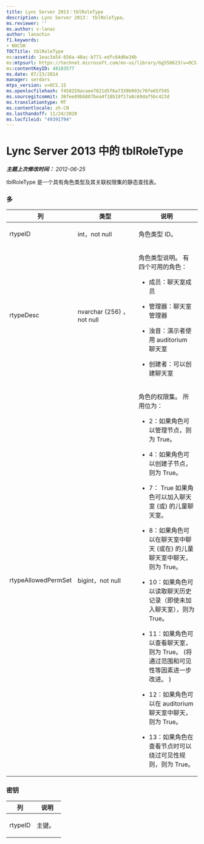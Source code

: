 ```yaml
---
title: Lync Server 2013：tblRoleType
description: Lync Server 2013： tblRoleType。
ms.reviewer: ''
ms.author: v-lanac
author: lanachin
f1.keywords:
- NOCSH
TOCTitle: tblRoleType
ms:assetid: 1eac3a54-656a-40ac-b771-edfc64d6e34b
ms:mtpsurl: https://technet.microsoft.com/en-us/library/Gg558623(v=OCS.15)
ms:contentKeyID: 48183577
ms.date: 07/23/2014
manager: serdars
mtps_version: v=OCS.15
ms.openlocfilehash: f458259acaee7821d5f6a7339b993c70fe65f595
ms.sourcegitcommit: 36fee89bb887bea4f18b19f17a8c69daf5bc423d
ms.translationtype: MT
ms.contentlocale: zh-CN
ms.lasthandoff: 11/24/2020
ms.locfileid: "49391794"
---
```

# <a name="tblroletype-in-lync-server-2013"></a>Lync Server 2013 中的 tblRoleType

<div data-xmlns="http://www.w3.org/1999/xhtml">

<div class="topic" data-xmlns="http://www.w3.org/1999/xhtml" data-msxsl="urn:schemas-microsoft-com:xslt" data-cs="https://msdn.microsoft.com/">

<div data-asp="https://msdn2.microsoft.com/asp">



</div>

<div id="mainSection">

<div id="mainBody">

<span> </span>

_**主题上次修改时间：** 2012-06-25_

tblRoleType 是一个具有角色类型及其关联权限集的静态查找表。

### <a name="columns"></a>多

<table>
<colgroup>
<col style="width: 33%" />
<col style="width: 33%" />
<col style="width: 33%" />
</colgroup>
<thead>
<tr class="header">
<th>列</th>
<th>类型</th>
<th>说明</th>
</tr>
</thead>
<tbody>
<tr class="odd">
<td><p>rtypeID</p></td>
<td><p>int，not null</p></td>
<td><p>角色类型 ID。</p></td>
</tr>
<tr class="even">
<td><p>rtypeDesc</p></td>
<td><p>nvarchar (256) ，not null</p></td>
<td><p>角色类型说明。 有四个可用的角色：</p>
<ul>
<li><p>成员：聊天室成员</p></li>
<li><p>管理器：聊天室管理器</p></li>
<li><p>浊音：演示者使用 auditorium 聊天室</p></li>
<li><p>创建者：可以创建聊天室</p></li>
</ul></td>
</tr>
<tr class="odd">
<td><p>rtypeAllowedPermSet</p></td>
<td><p>bigint，not null</p></td>
<td><p>角色的权限集。 所用位为：</p>
<ul>
<li><p>2：如果角色可以管理节点，则为 True。</p></li>
<li><p>4：如果角色可以创建子节点，则为 True。</p></li>
<li><p>7： True 如果角色可以加入聊天室 (或) 的儿童聊天室。</p></li>
<li><p>8：如果角色可以在聊天室中聊天 (或在) 的儿童聊天室中聊天，则为 True。</p></li>
<li><p>10：如果角色可以读取聊天历史记录（即使未加入聊天室），则为 True。</p></li>
<li><p>11：如果角色可以查看聊天室，则为 True。  (将通过范围和可见性等因素进一步改进。 ) </p></li>
<li><p>12：如果角色可以在 auditorium 聊天室中聊天，则为 True。</p></li>
<li><p>13：如果角色在查看节点时可以绕过可见性规则，则为 True。</p></li>
</ul></td>
</tr>
</tbody>
</table>


### <a name="key"></a>密钥

<table>
<colgroup>
<col style="width: 50%" />
<col style="width: 50%" />
</colgroup>
<thead>
<tr class="header">
<th>列</th>
<th>说明</th>
</tr>
</thead>
<tbody>
<tr class="odd">
<td><p>rtypeID</p></td>
<td><p>主键。</p></td>
</tr>
</tbody>
</table>


</div>

<span> </span>

</div>

</div>

</div>

